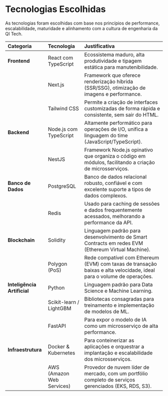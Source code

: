 # Tecnologias Escolhidas

As tecnologias foram escolhidas com base nos princípios de performance, escalabilidade, maturidade e alinhamento com a cultura de engenharia da QI Tech.

| Categoria | Tecnologia | Justificativa |
| :--- | :--- | :--- |
| **Frontend** | React com TypeScript | Ecossistema maduro, alta produtividade e tipagem estática para manutenibilidade. |
| | Next.js | Framework que oferece renderização híbrida (SSR/SSG), otimização de imagens e performance. |
| | Tailwind CSS | Permite a criação de interfaces customizadas de forma rápida e consistente, sem sair do HTML. |
| **Backend** | Node.js com TypeScript | Altamente performático para operações de I/O, unifica a linguagem do time (JavaScript/TypeScript). |
| | NestJS | Framework Node.js opinativo que organiza o código em módulos, facilitando a criação de microsserviços. |
| **Banco de Dados** | PostgreSQL | Banco de dados relacional robusto, confiável e com excelente suporte a tipos de dados complexos. |
| | Redis | Usado para caching de sessões e dados frequentemente acessados, melhorando a performance da API. |
| **Blockchain** | Solidity | Linguagem padrão para desenvolvimento de Smart Contracts em redes EVM (Ethereum Virtual Machine). |
| | Polygon (PoS) | Rede compatível com Ethereum (EVM) com taxas de transação baixas e alta velocidade, ideal para o volume de operações. |
| **Inteligência Artificial** | Python | Linguagem padrão para Data Science e Machine Learning. |
| | Scikit-learn / LightGBM | Bibliotecas consagradas para treinamento e implementação de modelos de ML. |
| | FastAPI | Para expor o modelo de IA como um microsserviço de alta performance. |
| **Infraestrutura** | Docker & Kubernetes | Para conteinerizar as aplicações e orquestrar a implantação e escalabilidade dos microsserviços. |
| | AWS (Amazon Web Services) | Provedor de nuvem líder de mercado, com um portfólio completo de serviços gerenciados (EKS, RDS, S3). |

<!-- TODO: dizer sobre qual estimativa de uso esses cálculos foram baseados -->